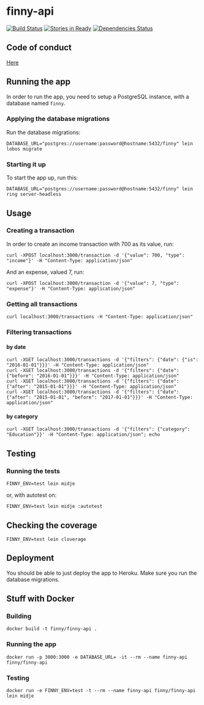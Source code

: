 # finny-api

[![Build Status](https://snap-ci.com/finnyapp/finny-api/branch/master/build_image)](https://snap-ci.com/finnyapp/finny-api/branch/master)
[![Stories in Ready](https://badge.waffle.io/finnyapp/finny-api.png?label=ready&title=Ready)](https://waffle.io/finnyapp/finny-api)
[![Dependencies Status](https://jarkeeper.com/finnyapp/finny-api/status.svg)](https://jarkeeper.com/finnyapp/finny-api)

## Code of conduct

[Here](CODE_OF_CONDUCT.md)

## Running the app

In order to run the app, you need to setup a PostgreSQL instance, with a database named `finny`.

### Applying the database migrations

Run the database migrations:

    DATABASE_URL="postgres://username:password@hostname:5432/finny" lein lobos migrate

### Starting it up

To start the app up, run this:

    DATABASE_URL="postgres://username:password@hostname:5432/finny" lein ring server-headless

## Usage

### Creating a transaction

In order to create an income transaction with 700 as its value, run:

    curl -XPOST localhost:3000/transaction -d '{"value": 700, "type": "income"}' -H "Content-Type: application/json"

And an expense, valued 7, run:

    curl -XPOST localhost:3000/transaction -d '{"value": 7, "type": "expense"}' -H "Content-Type: application/json"

### Getting all transactions

    curl localhost:3000/transactions -H "Content-Type: application/json"

### Filtering transactions

#### by date

    curl -XGET localhost:3000/transactions -d '{"filters": {"date": {"is": "2016-01-01"}}}' -H "Content-Type: application/json"
    curl -XGET localhost:3000/transactions -d '{"filters": {"date": {"before": "2016-01-01"}}}' -H "Content-Type: application/json"
    curl -XGET localhost:3000/transactions -d '{"filters": {"date": {"after": "2015-01-01"}}}' -H "Content-Type: application/json"
    curl -XGET localhost:3000/transactions -d '{"filters": {"date": {"after": "2015-01-01", "before": "2017-01-01"}}}' -H "Content-Type: application/json"

#### by category

    curl -XGET localhost:3000/transactions -d '{"filters": {"category": "Education"}}' -H "Content-Type: application/json"; echo

## Testing

### Running the tests

    FINNY_ENV=test lein midje

or, with autotest on:

    FINNY_ENV=test lein midje :autotest

## Checking the coverage

    FINNY_ENV=test lein cloverage

## Deployment

You should be able to just deploy the app to Heroku. Make sure you run the database migrations.

## Stuff with Docker

### Building

    docker build -t finny/finny-api .

### Running the app

    docker run -p 3000:3000 -e DATABASE_URL= -it --rm --name finny-api finny/finny-api

### Testing

    docker run -e FINNY_ENV=test -t --rm --name finny-api finny/finny-api lein midje
